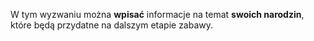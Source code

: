 W tym wyzwaniu można **wpisać** informacje na temat **swoich narodzin**, które będą przydatne na dalszym etapie zabawy.
